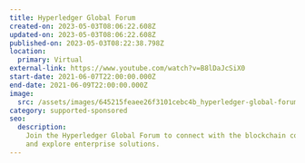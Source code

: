```yaml
---
title: Hyperledger Global Forum
created-on: 2023-05-03T08:06:22.608Z
updated-on: 2023-05-03T08:06:22.608Z
published-on: 2023-05-03T08:22:38.798Z
location:
  primary: Virtual
external-link: https://www.youtube.com/watch?v=B8lDaJcSiX0
start-date: 2021-06-07T22:00:00.000Z
end-date: 2021-06-09T22:00:00.000Z
image:
  src: /assets/images/645215feaee26f3101cebc4b_hyperledger-global-forum.jpeg
category: supported-sponsored
seo:
  description:
    Join the Hyperledger Global Forum to connect with the blockchain community
    and explore enterprise solutions.
---
```

